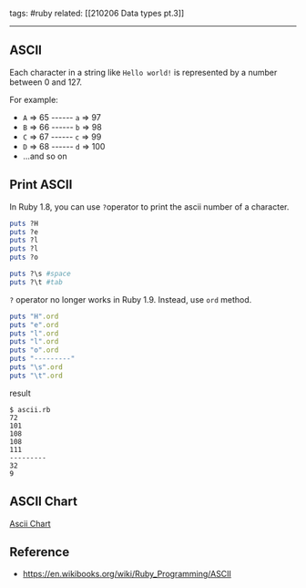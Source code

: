 tags: #ruby
related: [[210206 Data types pt.3]]

<hr />

## ASCII
Each character in a string like `Hello world!` is represented by a number between 0 and 127. 

For example:
- `A` => 65 ------ `a` => 97
- `B` => 66 ------ `b` => 98
- `C` => 67 ------ `c` => 99
- `D` => 68 ------ `d` => 100
- ...and so on

## Print ASCII
In Ruby 1.8, you can use `?`operator to print the ascii number of a character.
```rb
puts ?H
puts ?e
puts ?l
puts ?l
puts ?o

puts ?\s #space
puts ?\t #tab
```

`?` operator no longer works in Ruby 1.9. Instead, use `ord` method.
```rb
puts "H".ord
puts "e".ord
puts "l".ord
puts "l".ord
puts "o".ord
puts "---------"
puts "\s".ord
puts "\t".ord
```
result
```text
$ ascii.rb
72
101
108
108
111
---------
32
9
```

## ASCII Chart
[Ascii Chart](http://www.asciitable.com)

## Reference
- https://en.wikibooks.org/wiki/Ruby_Programming/ASCII